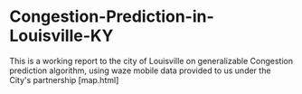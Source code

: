 # Congestion-Prediction-in-Louisville-KY
This is a working report to the city of Louisville on generalizable Congestion prediction algorithm, using waze mobile data provided to us under the City's partnership 
[map.html]
